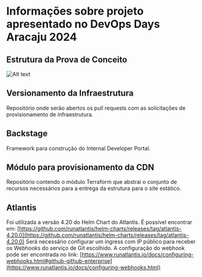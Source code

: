 # Informações sobre projeto apresentado no DevOps Days Aracaju 2024

## Estrutura da Prova de Conceito

![Alt text]([[https://assets.digitalocean.com/articles/alligator/boo.svg](https://github.com/fillipepaz/DevOpsDaysAju-2024/blob/main/arch/arch.png)](https://github.com/fillipepaz/DevOpsDaysAju-2024/blob/main/arch/arch.png) "Estrutura Apresentada")

## Versionamento da Infraestrutura
Repositório onde serão abertos os pull requests com as solicitações de provisionamento de infraestrutura.

## Backstage
Framework para construção do Internal Developer Portal.

## Módulo para provisionamento da CDN
Repositório contendo o módulo Terraform que abstrai o conjunto de recursos necessários para a entrega da estrutura para o site estático.

## Atlantis
Foi utilizada a versão 4.20 do Helm Chart do Atlantis. É possível encontrar em: [https://github.com/runatlantis/helm-charts/releases/tag/atlantis-4.20.0](https://github.com/runatlantis/helm-charts/releases/tag/atlantis-4.20.0)
Será necessário configurar um ingress com IP público para receber os Webhooks do serviço de Git escolhido.
A configuração do webhook pode ser encontrada no link: [https://www.runatlantis.io/docs/configuring-webhooks.html#github-github-enterprise](https://www.runatlantis.io/docs/configuring-webhooks.html)
